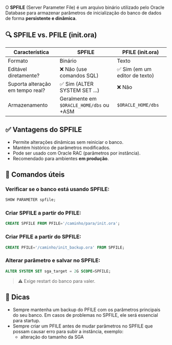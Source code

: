 O **SPFILE** (Server Parameter File) é um arquivo binário utilizado pelo Oracle Database para armazenar parâmetros de inicialização do banco de dados de forma **persistente e dinâmica**.

## 🔍 **SPFILE vs. PFILE (init.ora)**

| Característica        | SPFILE                           | PFILE (init.ora)                |
|------------------------|-----------------------------------|----------------------------------|
| Formato               | Binário                          | Texto                           |
| Editável diretamente? | ❌ Não (use comandos SQL)         | ✅ Sim (em um editor de texto)   |
| Suporta alteração em tempo real? | ✅ Sim (ALTER SYSTEM SET ...) | ❌ Não                           |
| Armazenamento         | Geralmente em `$ORACLE_HOME/dbs` ou +ASM | `$ORACLE_HOME/dbs`            |


## ✅ Vantagens do SPFILE

- Permite alterações dinâmicas sem reiniciar o banco.
- Mantém histórico de parâmetros modificados.
- Pode ser usado com Oracle RAC (parâmetros por instância).
- Recomendado para ambientes **em produção**.


## 🔧 Comandos úteis

### Verificar se o banco está usando SPFILE:
```sql
SHOW PARAMETER spfile;
```

### Criar SPFILE a partir do PFILE:
```sql
CREATE SPFILE FROM PFILE='/caminho/para/init.ora';
```

### Criar PFILE a partir do SPFILE:
```sql
CREATE PFILE='/caminho/init_backup.ora' FROM SPFILE;
```

### Alterar parâmetro e salvar no SPFILE:
```sql
ALTER SYSTEM SET sga_target = 2G SCOPE=SPFILE;
```
> ⚠️ Exige restart do banco para valer.


## 🧠 Dicas
 - Sempre mantenha um backup do PFILE com os parâmetros principais do seu banco. Em casos de problemas no SPFILE, ele será essencial para startup.
 - Sempre criar um PFILE antes de mudar parâmetros no SPFILE que possam causar erro para subir a instância, exemplo:
     - alteração do tamanho da SGA

